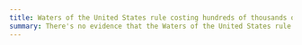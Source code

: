 ```yaml
---
title: Waters of the United States rule costing hundreds of thousands of jobs
summary: There's no evidence that the Waters of the United States rule caused severe job losses.
---
```

